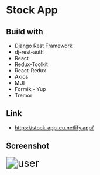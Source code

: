 # Stock App

## Build with

- Django Rest Framework
- dj-rest-auth
- React
- Redux-Toolkit
- React-Redux
- Axios
- MUI 
- Formik - Yup
- Tremor

## Link
- https://stock-app-eu.netlify.app/

## Screenshot
<img src="src/assets/stock-app.gif" alt="user" style="zoom: 200%;" />



